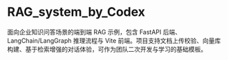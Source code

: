 # RAG_system_by_Codex
面向企业知识问答场景的端到端 RAG 示例，包含 FastAPI 后端、LangChain/LangGraph 推理流程与 Vite 前端。项目支持文档上传校验、向量库构建、基于检索增强的对话体验，可作为团队二次开发与学习的基础模板。
